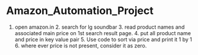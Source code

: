 # Amazon_Automation_Project
1. open amazon.in 2. search for lg soundbar 3. read product names and associated main price on 1st search result page. 4. put all product name and price in key value pair 5. Use code to sort via price and print it 1 by 1  6. where ever price is not present,  consider it as zero.
